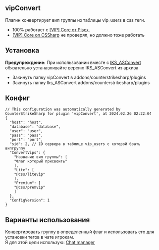## vipConvert
Плагин конвертирует вип группы из таблицы vip_users в css теги. <br/>
- 100% работает с [[VIP] Core от Pisex](https://github.com/Pisex/cs2-vip).<br/>
- [[VIP] Core on CSSharp](https://github.com/partiusfabaa/cs2-VIPCore) не проверял, но должно тоже работать<br/>

## Установка
**Предупреждение:** При использовании вместе с [IKS_ASConvert](https://github.com/Iksix/Iks_ASConvert/releases/tag/1.00) обязательно устанавливайте версию IKS_ASConvert из архива
- Закинуть папку vipConvert в addons/counterstrikesharp/plugins
- Закинуть папку Iks_ASConvert addons/counterstrikesharp/plugins

## Конфиг

```
// This configuration was automatically generated by CounterStrikeSharp for plugin 'vipConvert', at 2024.02.26 02:22:04
{
  "host": "host",
  "database": "database",
  "user": "user",
  "pass": "pass",
  "port": "port", 
  "sid": 2, // ID сервера в таблице vip_users с которой брать випгруппу
  "ConvertVips": {
    "Название вип группы": [
    "Флаг который присвоить"
    ],
    "Lite": [
    "@css/litevip"
    ],
    "Premium": [
    "@css/premvip"
    ]
  },
  "ConfigVersion": 1
}
```

## Варианты использования
Конвертировать группу в определенный флаг и использовать его для установки тегов в чате игрокам. <br/>
Я для этой цели использую: [Chat manager](https://github.com/BMathers35/CS2-ChatManager)
